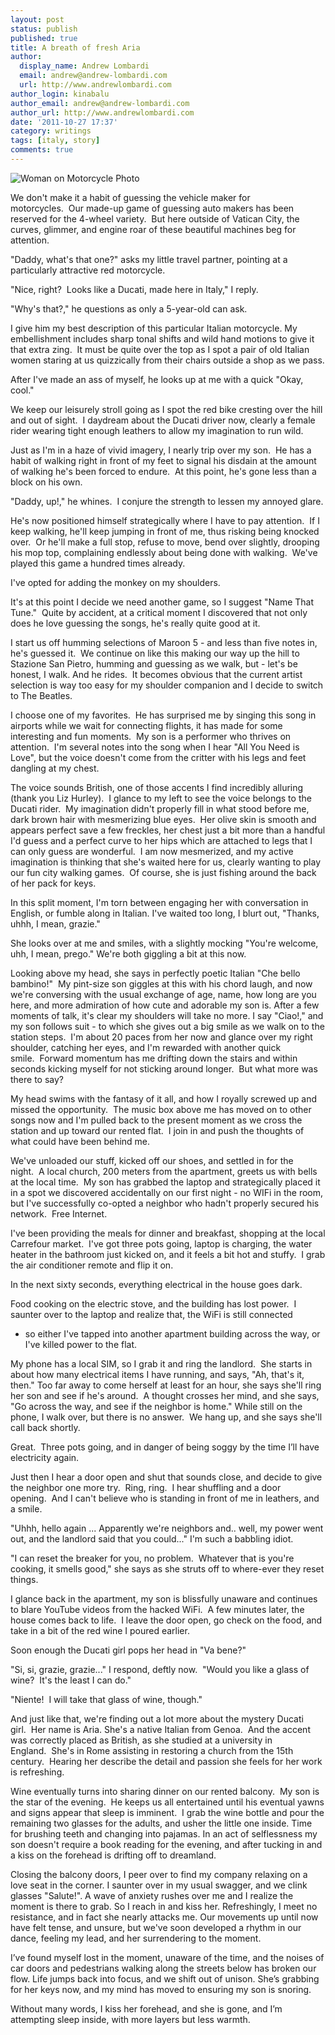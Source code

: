 ```yaml
---
layout: post
status: publish
published: true
title: A breath of fresh Aria
author:
  display_name: Andrew Lombardi
  email: andrew@andrew-lombardi.com
  url: http://www.andrewlombardi.com
author_login: kinabalu
author_email: andrew@andrew-lombardi.com
author_url: http://www.andrewlombardi.com
date: '2011-10-27 17:37'
category: writings
tags: [italy, story]
comments: true
---
```


![Woman on Motorcycle Photo](http://andrew-lombardi.com/wp-content/uploads/2011/10/3319269281_b59964da29.jpg)

We don't make it a habit of guessing the vehicle
maker for motorcycles.  Our made-up game of guessing auto makers has
been reserved for the 4-wheel variety.  But here outside of Vatican
City, the curves, glimmer, and engine roar of these beautiful machines
beg for attention.  

"Daddy, what's that one?" asks my little travel partner, pointing at a
particularly attractive red motorcycle.

<!--more-->

"Nice, right?  Looks like a Ducati, made here in Italy," I reply.

"Why's that?," he questions as only a 5-year-old can ask.

I give him my best description of this particular Italian motorcycle. My
embellishment includes sharp tonal shifts and wild hand motions to give
it that extra zing.  It must be quite over the top as I spot a pair of
old Italian women staring at us quizzically from their chairs outside a
shop as we pass.

After I've made an ass of myself, he looks up at me with a quick "Okay,
cool."

We keep our leisurely stroll going as I spot the red bike cresting over
the hill and out of sight.  I daydream about the Ducati driver now,
clearly a female rider wearing tight enough leathers to allow my
imagination to run wild.

Just as I'm in a haze of vivid imagery, I nearly trip over my son.  He
has a habit of walking right in front of my feet to signal his disdain
at the amount of walking he's been forced to endure.  At this point,
he's gone less than a block on his own.  

"Daddy, up!," he whines.  I conjure the strength to lessen my annoyed
glare.

He's now positioned himself strategically where I have to pay
attention.  If I keep walking, he'll keep jumping in front of me, thus
risking being knocked over.  Or he'll make a full stop, refuse to move,
bend over slightly, drooping his mop top, complaining endlessly about
being done with walking.  We've played this game a hundred times
already.

I've opted for adding the monkey on my shoulders.

It's at this point I decide we need another game, so I suggest "Name
That Tune."  Quite by accident, at a critical moment I discovered that
not only does he love guessing the songs, he's really quite good at it.

I start us off humming selections of Maroon 5 - and less than five notes
in, he's guessed it.  We continue on like this making our way up the
hill to Stazione San Pietro, humming and guessing as we walk, but -
let's be honest, I walk. And he rides.  It becomes obvious that the
current artist selection is way too easy for my shoulder companion and I
decide to switch to The Beatles.

I choose one of my favorites.  He has surprised me by singing this song
in airports while we wait for connecting flights, it has made for some
interesting and fun moments.  My son is a performer who thrives on
attention.  I'm several notes into the song when I hear "All You Need is
Love", but the voice doesn't come from the critter with his legs and
feet dangling at my chest.

The voice sounds British, one of those accents I find incredibly
alluring (thank you Liz Hurley).  I glance to my left to see the voice
belongs to the Ducati rider.  My imagination didn't properly fill in
what stood before me, dark brown hair with mesmerizing blue eyes.  Her
olive skin is smooth and appears perfect save a few freckles, her chest
just a bit more than a handful I'd guess and a perfect curve to her hips
which are attached to legs that I can only guess are wonderful.  I am
now mesmerized, and my active imagination is thinking that she's waited
here for us, clearly wanting to play our fun city walking games.  Of
course, she is just fishing around the back of her pack for keys.

In this split moment, I'm torn between engaging her with conversation in
English, or fumble along in Italian. I've waited too long, I blurt out,
"Thanks, uhhh, I mean, grazie."

She looks over at me and smiles, with a slightly mocking "You're
welcome, uhh, I mean, prego." We're both giggling a bit at this now.

Looking above my head, she says in perfectly poetic Italian "Che bello
bambino!"  My pint-size son giggles at this with his chord laugh, and
now we're conversing with the usual exchange of age, name, how long are
you here, and more admiration of how cute and adorable my son is. After
a few moments of talk, it's clear my shoulders will take no more. I say
"Ciao!," and my son follows suit - to which she gives out a big smile as
we walk on to the station steps.  I'm about 20 paces from her now and
glance over my right shoulder, catching her eyes, and I'm rewarded with
another quick smile.  Forward momentum has me drifting down the stairs
and within seconds kicking myself for not sticking around longer.  But
what more was there to say?

My head swims with the fantasy of it all, and how I royally screwed up
and missed the opportunity.  The music box above me has moved on to
other songs now and I'm pulled back to the present moment as we cross
the station and up toward our rented flat.  I join in and push the
thoughts of what could have been behind me.

We've unloaded our stuff, kicked off our shoes, and settled in for the
night.  A local church, 200 meters from the apartment, greets us with
bells at the local time.  My son has grabbed the laptop and
strategically placed it in a spot we discovered accidentally on our
first night - no WIFi in the room, but I've successfully co-opted a
neighbor who hadn't properly secured his network.  Free Internet.

I've been providing the meals for dinner and breakfast, shopping at the
local Carrefour market.  I've got three pots going, laptop is charging,
the water heater in the bathroom just kicked on, and it feels a bit hot
and stuffy.  I grab the air conditioner remote and flip it on.  

In the next sixty seconds, everything electrical in the house goes
dark.  

Food cooking on the electric stove, and the building has lost power.  I
saunter over to the laptop and realize that, the WiFi is still connected
- so either I've tapped into another apartment building across the way,
or I've killed power to the flat.

My phone has a local SIM, so I grab it and ring the landlord.  She
starts in about how many electrical items I have running, and says, "Ah,
that's it, then." Too far away to come herself at least for an hour, she
says she'll ring her son and see if he's around.  A thought crosses her
mind, and she says, "Go across the way, and see if the neighbor is
home." While still on the phone, I walk over, but there is no
answer.  We hang up, and she says she'll call back shortly.

Great.  Three pots going, and in danger of being soggy by the time I’ll
have electricity again.

Just then I hear a door open and shut that sounds close, and decide to
give the neighbor one more try.  Ring, ring.  I hear shuffling and a
door opening.  And I can't believe who is standing in front of me in
leathers, and a smile.

"Uhhh, hello again ... Apparently we're neighbors and.. well, my power
went out, and the landlord said that you could..." I'm such a babbling
idiot.

"I can reset the breaker for you, no problem.  Whatever that is you're
cooking, it smells good," she says as she struts off to where-ever they
reset things.

I glance back in the apartment, my son is blissfully unaware and
continues to blare YouTube videos from the hacked WiFi.  A few minutes
later, the house comes back to life.  I leave the door open, go check on
the food, and take in a bit of the red wine I poured earlier.

Soon enough the Ducati girl pops her head in "Va bene?"

"Si, si, grazie, grazie..." I respond, deftly now.  "Would you like a
glass of wine?  It's the least I can do."

"Niente!  I will take that glass of wine, though."

And just like that, we're finding out a lot more about the mystery
Ducati girl.  Her name is Aria. She's a native Italian from Genoa.  And
the accent was correctly placed as British, as she studied at a
university in England.  She's in Rome assisting in restoring a church
from the 15th century.  Hearing her describe the detail and passion she
feels for her work is refreshing.

Wine eventually turns into sharing dinner on our rented balcony.  My son
is the star of the evening.  He keeps us all entertained until his
eventual yawns and signs appear that sleep is imminent.  I grab the wine
bottle and pour the remaining two glasses for the adults, and usher the
little one inside. Time for brushing teeth and changing into pajamas. In
an act of selflessness my son doesn't require a book reading for the
evening, and after tucking in and a kiss on the forehead is drifting off
to dreamland.

Closing the balcony doors, I peer over to find my company relaxing on a
love seat in the corner. I saunter over in my usual swagger, and we
clink glasses "Salute!". A wave of anxiety rushes over me and I realize
the moment is there to grab. So I reach in and kiss her. Refreshingly, I
meet no resistance, and in fact she nearly attacks me. Our movements up
until now have felt tense, and unsure, but we've soon developed a rhythm
in our dance, feeling my lead, and her surrendering to the moment.  

I’ve found myself lost in the moment, unaware of the time, and the
noises of car doors and pedestrians walking along the streets below has
broken our flow. Life jumps back into focus, and we shift out of unison.
She’s grabbing for her keys now, and my mind has moved to ensuring my
son is snoring.

Without many words, I kiss her forehead, and she is gone, and I’m
attempting sleep inside, with more layers but less warmth.
